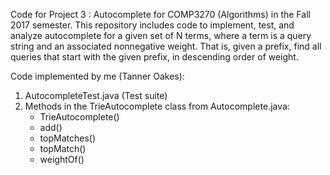Code for Project 3 : Autocomplete for COMP3270 (Algorithms) in the Fall 2017 semester. This repository includes code to implement, test, and analyze autocomplete for a given set of N terms, where a term is a query string and an associated nonnegative weight. That is, given a prefix, find all queries that start with the given prefix, in descending order of weight.

Code implemented by me (Tanner Oakes):
   1. AutocompleteTest.java (Test suite)
   2. Methods in the TrieAutocomplete class from Autocomplete.java:
      - TrieAutocomplete()
      - add()
      - topMatches()
      - topMatch()
      - weightOf()
      
